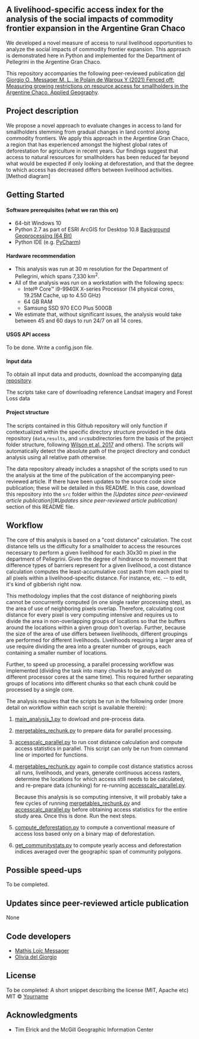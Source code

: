 ## A livelihood-specific access index for the analysis of the social impacts of commodity frontier expansion in the Argentine Gran Chaco
We developed a novel measure of access to rural livelihood opportunities to analyze 
the social impacts of commodity frontier expansion. This approach is demonstrated here
in Python and implemented for the Department of Pellegrini in the Argentine Gran Chaco.

This repository accompanies the following peer-reviewed publication 
[del Giorgio O., Messager M. L., le Polain de Waroux Y (2021) Fenced off: Measuring growing restrictions on resource access for smallholders in the Argentine Chaco. Applied Geography](https://www.sciencedirect.com/science/article/pii/S0143622821001466).

## Project description
We propose a novel approach to evaluate changes in access to land for smallholders stemming from gradual changes in land control along commodity frontiers. We apply this approach in the Argentine Gran Chaco, a region that has experienced amongst the highest global rates of deforestation for agriculture in recent years. Our findings suggest that access to natural resources for smallholders has been reduced far beyond what would be expected if only looking at deforestation, and that the degree to which access has decreased differs between livelihood activities.    
[Method diagram]

## Getting Started
#### Software prerequisites (what we ran this on)
* 64-bit Windows 10 
* Python 2.7 as part of ESRI ArcGIS for Desktop 10.8 
[Background Geoprocessing (64 Bit)](https://desktop.arcgis.com/en/arcmap/10.3/analyze/executing-tools/64bit-background.htm)
* Python IDE (e.g. [PyCharm](https://www.jetbrains.com/pycharm/promo/?gclid=CjwKCAjwmf_4BRABEiwAGhDfSaGbHthcudKiCTLaWZWj7-MdcAC_4mIWlJ8vWtQTbBAFptMMC_8hvBoC6v4QAvD_BwE))

#### Hardware recommendation
* This analysis was run at 30 m resolution for the Department of Pellegrini, which spans 7,330 km<sup>2</sup>.
* All of the analysis was run on a workstation with the following specs:
    * Intel® Core™ i9-9940X X-series Processor (14 physical cores, 19.25M Cache, up to 4.50 GHz)
    * 64 GB RAM
    * Samsung SSD 970 ECO Plus 500GB
* We estimate that, without significant issues, the analysis would take between 45 and 60 days to run 24/7 on all 14 cores.

#### USGS API access
To be done. Write a config.json file.

#### Input data
To obtain all input data and products, download the accompanying [data repository](url).

The scripts take care of downloading reference Landsat imagery and Forest Loss data 

#### Project structure
The scripts contained in this Github repository will only function if contextualized within the specific directory
structure provided in the data repository (`data`,`results`, and `src`subdirectories form the basis of the project folder structure, 
following [Wilson et al. 2017](https://doi.org/10.1371/journal.pcbi.1005510) and others). The scripts will automatically
detect the absolute path of the project directory and conduct analysis using all relative path otherwise.

The data repository already includes a snapshot of the scripts used to run the 
analysis at the time of the publication of the accompanying peer-reviewed article. If there have been updates to the source code since publication; these will be detailed in this README. 
In this case, download this repository into the `src` folder within the
_[Updates since peer-reviewed article publication](#Updates since peer-reviewed article publication)_ section of this 
README file.

## Workflow
The core of this analysis is based on a "cost distance" calculation. The cost distance tells us the difficulty 
for a smallholder to access the resources necessary to perform a given livelihood for each 30x30 m pixel in the 
department of Pellegrini. Given the degree of hindrance to movement that difference types of barriers represent for a 
given livelihood, a cost distance calculation computes the least-accumulative cost pasth from each pixel to all pixels
within a livelihood-specific distance. For instance, etc. -- to edit, it's kind of gibberish right now.

This methodology implies that the cost distance of neighboring pixels cannot be concurrently computed
(in one single raster processing step), as the area of use of neighboring pixels overlap. Therefore, calculating cost
distance for every pixel is very computing intensive and requires us to divide the area in non-overlapping groups of 
locations so that the buffers around the locations within a given group don't overlap. Further, because the size of 
the area of use differs between livelihoods, different groupings are performed for different livelihoods. Livelihoods
requiring a larger area of use require dividing the area into a greater number of groups, each containing a smaller 
number of locations.

Further, to speed up processing, a parallel processing workflow was implemented (dividing the task into many chunks to 
be analyzed on different processor cores at the same time). This required further separating groups
of locations into different chunks so that each chunk could be processed by a single core.

The analysis requires that the scripts be run in the following order 
(more detail on workflow within each script is available therein):
1. [main_analysis_1.py](https://github.com/odelgi/Access_analysis/blob/master/main_analysis_1.py) to dowload and 
pre-process data.
2. [mergetables_rechunk.py](https://github.com/odelgi/Access_analysis/blob/master/mergetables_rechunk.py) to prepare data
for parallel processing. 
3. [accesscalc_parallel.py](https://github.com/odelgi/Access_analysis/blob/master/accesscalc_parallel.py) to run cost 
distance calculation and compute access statistics in parallel. This script can only be run from command line or
 imported for functions.
4. [mergetables_rechunk.py](https://github.com/odelgi/Access_analysis/blob/master/mergetables_rechunk.py) again to
 compile cost distance statistics across all runs, livelihoods, and years, generate continuous access rasters, determine
 the locations for which access still needs to be calculated, and re-prepare data (chunking) for re-running 
 [accesscalc_parallel.py](https://github.com/odelgi/Access_analysis/blob/master/accesscalc_parallel.py).
 
    Because this analysis is so computing intensive, it will probably take a few cycles of running [mergetables_rechunk.py](https://github.com/odelgi/Access_analysis/blob/master/mergetables_rechunk.py)
    and  [accesscalc_parallel.py](https://github.com/odelgi/Access_analysis/blob/master/accesscalc_parallel.py) before obtaining
    access statistics for the entire study area. 
    Once this is done. Run the next steps.
5. [compute_deforestation.py](https://github.com/odelgi/Access_analysis/blob/master/compute_deforestation.py) to compute
a conventional measure of access loss based only on a binary map of deforestation.
6. [get_communitystats.py](https://github.com/odelgi/Access_analysis/blob/master/get_communitystats.py) to compute yearly 
access and deforestation indices averaged over the geographic span of community polygons.

## Possible speed-ups
To be completed. 

## Updates since peer-reviewed article publication
None

## Code developers
* [Mathis Loïc Messager](https://github.com/messamat)
* [Olivia del Giorgio](https://github.com/odelgi)

## License
To be completed:
A short snippet describing the license (MIT, Apache etc)
MIT © [Yourname]()

## Acknowledgments
* Tim Elrick and the McGill Geographic Information Center
